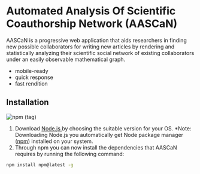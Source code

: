 # Automated Analysis Of Scientific Coauthorship Network (AASCaN)

AASCaN is a progressive web application that aids researchers in finding new possible collaborators for writing new articles by rendering and statistically analyzing their scientific social network of existing collaborators under an easily observable mathematical graph.

  - mobile-ready
  - quick response
  - fast rendition
 
## Installation

![npm (tag)](https://img.shields.io/npm/v/npm/latest?color=20B2AA)

1. Download [Node.js ](https://nodejs.org/en/download/) by choosing the suitable version for your OS.
  *Note: Downloading Node.js you automatically get Node package manager ([npm](https://www.npmjs.com/get-npm)) installed on your system. 
2. Through npm you can now install the dependencies that AASCaN requires by running the following command:
```bash
npm install npm@latest -g
```

